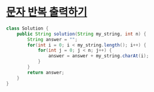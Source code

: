 # [문자 반복 출력하기](https://school.programmers.co.kr/learn/courses/30/lessons/120825)
```java
class Solution {
    public String solution(String my_string, int n) {
        String answer = "";
        for(int i = 0; i < my_string.length(); i++) {
            for(int j = 0; j < n; j++) {
                answer = answer + my_string.charAt(i);
            }
        }
        return answer;
    }
}
```